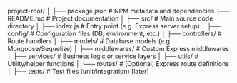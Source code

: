 project-root/
│
├── package.json          # NPM metadata and dependencies
├── README.md             # Project documentation
│
├── src/                  # Main source code directory
│   ├── index.js          # Entry point (e.g. Express server setup)
│   ├── config/           # Configuration files (DB, environment, etc.)
│   ├── controllers/      # Route handlers
│   ├── models/           # Database models (e.g. Mongoose/Sequelize)
│   ├── middlewares/      # Custom Express middlewares
│   ├── services/         # Business logic or service layers
│   ├── utils/            # Utility/helper functions
│   └── routes/           # (Optional) Express route definitions
│
├── tests/                # Test files (unit/integration) [later]

